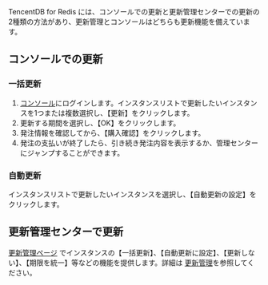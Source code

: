 ﻿TencentDB for Redis には、コンソールでの更新と更新管理センターでの更新の2種類の方法があり、更新管理とコンソールはどちらも更新機能を備えています。

## コンソールでの更新
### 一括更新
1. [コンソール](https://console.cloud.tencent.com/redis)にログインします。インスタンスリストで更新したいインスタンスを1つまたは複数選択し、【更新】をクリックします。
2. 更新する期間を選択し、【OK】をクリックします。
3. 発注情報を確認してから、【購入確認】をクリックします。
4. 発注の支払いが終了したら、引き続き発注内容を表示するか、管理センターにジャンプすることができます。


### 自動更新
インスタンスリストで更新したいインスタンスを選択し、【自動更新の設定】をクリックします。

## 更新管理センターで更新
 [更新管理ページ](https://console.cloud.tencent.com/account/renewal) でインスタンスの【一括更新】、【自動更新に設定】、【更新しない】、【期限を統一】等などの機能を提供します。詳細は [更新管理](https://cloud.tencent.com/document/product/555/7454)を参照してください。


 
